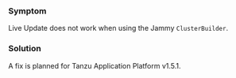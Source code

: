 ### Symptom

Live Update does not work when using the Jammy `ClusterBuilder`.

### Solution

A fix is planned for Tanzu Application Platform v1.5.1.